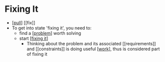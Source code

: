 # Fixing It

- [[pull]] [[fix]]
- To get into state 'fixing it', you need to:
  - find a [[problem]] worth solving
  - start [[fixing it]]
    - Thinking about the problem and its associated [[requirements]] and [[constraints]] is doing useful [[work]], thus is considered part of fixing it


[//begin]: # "Autogenerated link references for markdown compatibility"
[pull]: pull "Pull"
[problem]: problem "Problem"
[fixing it]: fixing-it "Fixing It"
[work]: work "Work"
[//end]: # "Autogenerated link references"